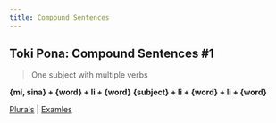 ```yaml
---
title: Compound Sentences
---
```


## Toki Pona: Compound Sentences #1

> One subject with multiple verbs

**{mi, sina} + {word} + li + {word}**
**{subject} + li + {word} + li + {word}**

[Plurals](12Plurals.md) | [Examles](14Examples.md)